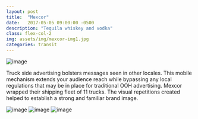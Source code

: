 ```yaml
---
layout: post
title:  "Mexcor"
date:   2017-05-05 09:00:00 -0500
description: "Tequila whiskey and vodka"
class: flex-col-2
img: assets/img/mexcor-img1.jpg
categories: transit
---
```

![image](../../assets/img/mexcor-hero.jpg "Mexcor Hero")

<span>T</span>ruck side advertising bolsters messages seen in other locales. This mobile mechanism extends your audience reach while bypassing any local regulations that may be in place for traditional OOH advertising. Mexcor wrapped their shipping fleet of 11 trucks. The visual repetitions created helped to establish a strong and familiar brand image.

![image](../../assets/img/mexcor-img2.jpg "Mexcor image 1")
![image](../../assets/img/mexcor-img3.jpg "Mexcor image 2")
![image](../../assets/img/mexcor-img4.jpg "Mexcor image 3")
